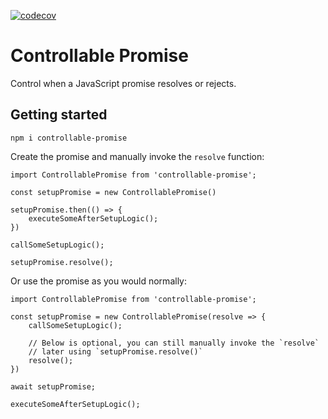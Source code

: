 [![codecov](https://codecov.io/gh/aaimio/controllable-promise/branch/master/graph/badge.svg?token=3ACCR1SWXX)](https://codecov.io/gh/aaimio/controllable-promise)

# Controllable Promise

Control when a JavaScript promise resolves or rejects.

## Getting started

```
npm i controllable-promise
```

Create the promise and manually invoke the `resolve` function:

```TS
import ControllablePromise from 'controllable-promise';

const setupPromise = new ControllablePromise()

setupPromise.then(() => {
    executeSomeAfterSetupLogic();
})

callSomeSetupLogic();

setupPromise.resolve();
```

Or use the promise as you would normally:

```TS
import ControllablePromise from 'controllable-promise';

const setupPromise = new ControllablePromise(resolve => {
    callSomeSetupLogic();

    // Below is optional, you can still manually invoke the `resolve`
    // later using `setupPromise.resolve()`
    resolve();
})

await setupPromise;

executeSomeAfterSetupLogic();
```
